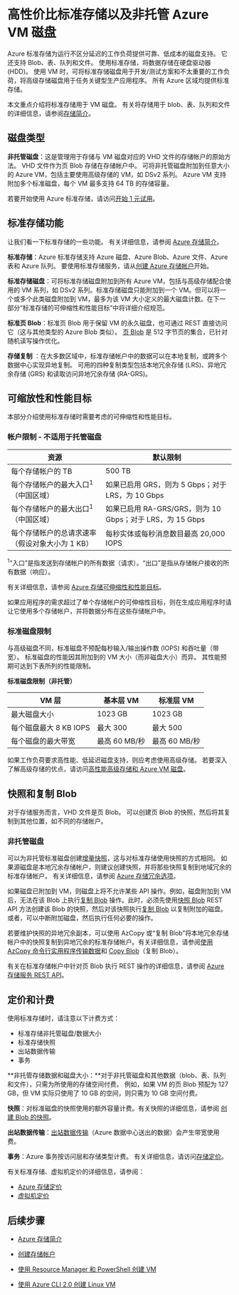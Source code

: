 <properties
    pageTitle="基于 HD 的高性价比标准存储和 Azure VM 磁盘 | Azure"
    description="介绍高性价比标准存储以及非托管和托管 VM 磁盘。"
    services="storage"
    documentationcenter=""
    author="yuemlu"
    manager="aungoo-msft"
    editor="tysonn"
    translationtype="Human Translation" />
<tags
    ms.assetid="e2a20625-6224-4187-8401-abadc8f1de91"
    ms.service="storage"
    ms.workload="storage"
    ms.tgt_pltfrm="na"
    ms.devlang="na"
    ms.topic="article"
    ms.date="02/18/2017"
    wacn.date="04/24/2017"
    ms.author="yuemlu"
    ms.sourcegitcommit="a114d832e9c5320e9a109c9020fcaa2f2fdd43a9"
    ms.openlocfilehash="4e37cdb57605f166f018703f2a207e4b2e7e3cec"
    ms.lasthandoff="04/14/2017" />

# <a name="cost-effective-standard-storage-and-unmanaged-azure-vm-disks"></a>高性价比标准存储以及非托管 Azure VM 磁盘

Azure 标准存储为运行不区分延迟的工作负荷提供可靠、低成本的磁盘支持。 它还支持 Blob、表、队列和文件。 使用标准存储，将数据存储在硬盘驱动器 (HDD)。 使用 VM 时，可将标准存储磁盘用于开发/测试方案和不太重要的工作负荷，将高级存储磁盘用于任务关键型生产应用程序。 所有 Azure 区域均提供标准存储。 

本文重点介绍将标准存储用于 VM 磁盘。 有关将存储用于 blob、表、队列和文件的详细信息，请参阅[存储简介](/documentation/articles/storage-introduction/)。

## <a name="disk-types"></a>磁盘类型



**非托管磁盘**：这是管理用于存储与 VM 磁盘对应的 VHD 文件的存储帐户的原始方法。 VHD 文件作为页 Blob 存储在存储帐户中。 可将非托管磁盘附加到任意大小的 Azure VM，包括主要使用高级存储的 VM，如 DSv2 系列。 Azure VM 支持附加多个标准磁盘，每个 VM 最多支持 64 TB 的存储容量。



若要开始使用 Azure 标准存储，请访问[开始 1 元试用](/pricing/1rmb-trial/)。 


## <a name="standard-storage-features"></a>标准存储功能 

让我们看一下标准存储的一些功能。 有关详细信息，请参阅 [Azure 存储简介](/documentation/articles/storage-introduction/)。

**标准存储**：Azure 标准存储支持 Azure 磁盘、Azure Blob、Azure 文件、Azure 表和 Azure 队列。 要使用标准存储服务，请从[创建 Azure 存储帐户](/documentation/articles/storage-create-storage-account/#create-a-storage-account)开始。

**标准存储磁盘**：可将标准存储磁盘附加到所有 Azure VM，包括与高级存储配合使用的 VM 系列，如 DSv2 系列。标准存储磁盘只能附加到一个 VM。但可以将一个或多个此类磁盘附加到 VM，最多为该 VM 大小定义的最大磁盘计数。在下一部分“标准存储的可伸缩性和性能目标”中将详细介绍规范。

**标准页 Blob**：标准页 Blob 用于保留 VM 的永久磁盘，也可通过 REST 直接访问它（这与其他类型的 Azure Blob 类似）。 [页 Blob](https://docs.microsoft.com/zh-cn/rest/api/storageservices/fileservices/Understanding-Block-Blobs--Append-Blobs--and-Page-Blobs) 是 512 字节页的集合，已针对随机读写操作优化。 

**存储复制** ：在大多数区域中，标准存储帐户中的数据可以在本地复制，或跨多个数据中心实现异地复制。 可用的四种复制类型包括本地冗余存储 (LRS)、异地冗余存储 (GRS) 和读取访问异地冗余存储 (RA-GRS)。

## <a name="scalability-and-performance-targets"></a>可缩放性和性能目标

本部分介绍使用标准存储时需要考虑的可伸缩性和性能目标。

### <a name="account-limits--does-not-apply-to-managed-disks"></a>帐户限制 - 不适用于托管磁盘

| **资源** | **默认限制** |
|--------------|-------------------|
| 每个存储帐户的 TB  | 500 TB |
| 每个存储帐户的最大入口<sup>1</sup>（中国区域） | 如果已启用 GRS，则为 5 Gbps；对于 LRS，为 10 Gbps |
| 每个存储帐户的最大出口<sup>1</sup>（中国区域） | 如果已启用 RA-GRS/GRS，则为 10 Gbps；对于 LRS，为 15 Gbps |
| 每个存储帐户的总请求速率（假设对象大小为 1 KB） | 每秒实体或每秒消息数目最高 20,000 IOPS |

<sup>1</sup>“入口”是指发送到存储帐户的所有数据（请求）。“出口”是指从存储帐户接收的所有数据（响应）。

有关详细信息，请参阅 [Azure 存储可伸缩性和性能目标](/documentation/articles/storage-scalability-targets/)。

如果应用程序的需求超过了单个存储帐户的可伸缩性目标，则在生成应用程序时请让它使用多个存储帐户，并将数据分布在这些存储帐户中。 

### <a name="standard-disks-limits"></a>标准磁盘限制

与高级磁盘不同，标准磁盘不预配每秒输入/输出操作数 (IOPS) 和吞吐量（带宽）。 标准磁盘的性能因其附加到的 VM 大小（而非磁盘大小）而异。 其性能预期可达到下表所列的性能限制。

**标准磁盘限制（非托管）**

| **VM 层**            | **基本层 VM** | **标准层 VM** |
|------------------------|-------------------|----------------------|
| 最大磁盘大小          | 1023 GB           | 1023 GB              |
| 每个磁盘最大 8 KB IOPS | 最大 300         | 最大 500            |
| 每个磁盘的最大带宽 | 最高 60 MB/秒     | 最高 60 MB/秒        |

如果工作负荷要求高性能、低延迟磁盘支持，则应考虑使用高级存储。 若要深入了解高级存储的优点，请访问[高性能高级存储和 Azure VM 磁盘](/documentation/articles/storage-premium-storage/)。 

## <a name="snapshots-and-copy-blob"></a>快照和复制 Blob

对于存储服务而言，VHD 文件是页 Blob。 可以创建页 Blob 的快照，然后将其复制到其他位置，如不同的存储帐户。

### <a name="unmanaged-disks"></a>非托管磁盘

可以为非托管标准磁盘创建[增量快照](/documentation/articles/storage-incremental-snapshots/)，这与对标准存储使用快照的方式相同。 如果源磁盘是本地冗余存储帐户，则建议创建快照，并将那些快照复制到地域冗余的标准存储帐户。 有关详细信息，请参阅 [Azure 存储冗余选项](/documentation/articles/storage-redundancy/)。

如果磁盘已附加到 VM，则磁盘上将不允许某些 API 操作。例如，磁盘附加到 VM 后，无法在该 Blob 上执行[复制 Blob](https://docs.microsoft.com/rest/api/storageservices/fileservices/Copy-Blob) 操作。此时，必须先使用[快照 Blob](https://docs.microsoft.com/rest/api/storageservices/fileservices/Snapshot-Blob) REST API 方法创建该 Blob 的快照，然后对该快照执行[复制 Blob](https://docs.microsoft.com/rest/api/storageservices/fileservices/Copy-Blob) 以复制附加的磁盘。或者，可以中断附加磁盘，然后执行任何必要的操作。

若要维护快照的异地冗余副本，可以使用 AzCopy 或“复制 Blob”将本地冗余存储帐户中的快照复制到异地冗余的标准存储帐户。有关详细信息，请参阅[使用 AzCopy 命令行实用程序传输数据](/documentation/articles/storage-use-azcopy/)和 [Copy Blob](https://docs.microsoft.com/zh-cn/rest/api/storageservices/fileservices/Copy-Blob)（复制 Blob）。

有关在标准存储帐户中针对页 Blob 执行 REST 操作的详细信息，请参阅 [Azure 存储服务 REST API](https://docs.microsoft.com/zh-cn/rest/api/storageservices/fileservices/Azure-Storage-Services-REST-API-Reference)。


## <a name="pricing-and-billing"></a>定价和计费

使用标准存储时，请注意以下计费方式：

* 标准存储非托管磁盘/数据大小 
* 标准存储快照
* 出站数据传输
* 事务

**非托管存储数据和磁盘大小：**对于非托管磁盘和其他数据（blob、表、队列和文件），只需为所使用的存储空间付费。 例如，如果 VM 的页 Blob 预配为 127 GB，但 VM 实际只使用了 10 GB 的空间，则只需为 10 GB 空间付费。 


**快照**：对标准磁盘的快照使用的额外容量计费。有关快照的详细信息，请参阅 [创建 Blob 的快照](https://docs.microsoft.com/zh-cn/rest/api/storageservices/fileservices/Creating-a-Snapshot-of-a-Blob)。

**出站数据传输**：[出站数据传输](/pricing/details/data-transfer/)（Azure 数据中心送出的数据）会产生带宽使用费。

**事务**：Azure 事务按访问层和存储类型计费。 有关详细信息，请访问[存储定价](/pricing/details/storage/)。

有关标准存储、虚拟机定价的详细信息，请参阅：

* [Azure 存储定价](/pricing/details/storage/)
* [虚拟机定价](/pricing/details/virtual-machines/)


## <a name="next-steps"></a>后续步骤

* [Azure 存储简介](/documentation/articles/storage-introduction/)

* [创建存储帐户](/documentation/articles/storage-create-storage-account/)


* [使用 Resource Manager 和 PowerShell 创建 VM](/documentation/articles/virtual-machines-windows-quick-create-powershell/)

* [使用 Azure CLI 2.0 创建 Linux VM](/documentation/articles/virtual-machines-linux-quick-create-cli/)
<!--Update_Description: remove managed disk related content;add anchors to H2 titles-->